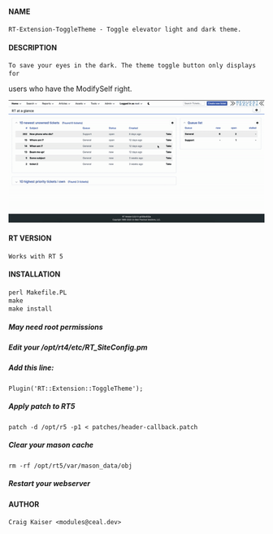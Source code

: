 #### NAME

    RT-Extension-ToggleTheme - Toggle elevator light and dark theme.

#### DESCRIPTION

    To save your eyes in the dark. The theme toggle button only displays for
users who have the ModifySelf right.

![Demo](./static/images/demo.gif)

#### RT VERSION

    Works with RT 5

#### INSTALLATION

    perl Makefile.PL
    make
    make install

##### May need root permissions

##### Edit your /opt/rt4/etc/RT_SiteConfig.pm

##### Add this line:

    Plugin('RT::Extension::ToggleTheme');

##### Apply patch to RT5

    patch -d /opt/r5 -p1 < patches/header-callback.patch

##### Clear your mason cache

    rm -rf /opt/rt5/var/mason_data/obj

##### Restart your webserver

#### AUTHOR

    Craig Kaiser <modules@ceal.dev>

